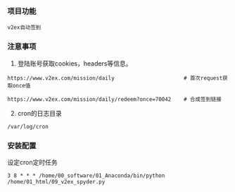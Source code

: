 ### 项目功能
```
v2ex自动签到

```

### 注意事项
1. 登陆账号获取cookies，headers等信息。
```
https://www.v2ex.com/mission/daily                      # 首次request获取once值

https://www.v2ex.com/mission/daily/redeem?once=70042    # 合成签到链接
```   

2. cron的日志目录
```
/var/log/cron
```

### 安装配置

设定cron定时任务
```
3 8 * * * /home/00_software/01_Anaconda/bin/python /home/01_html/09_v2ex_spyder.py

```



